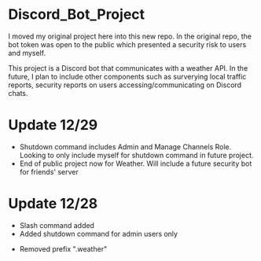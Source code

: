 # Discord_Bot_Project
I moved my original project here into this new repo.
In the original repo, the bot token was open to the public
which presented a security risk to users and myself. 

This project is a Discord bot that communicates with a weather API.
In the future, I plan to include other components such as surverying local traffic
reports, security reports on users accessing/communicating on Discord chats.

# Update 12/29
+ Shutdown command includes Admin and Manage Channels Role.
  Looking to only include myself for shutdown command in future project.
+ End of public project now for Weather. Will include a future security bot for friends' server

# Update 12/28
+ Slash command added
+ Added shutdown command for admin users only

- Removed prefix ".weather"
